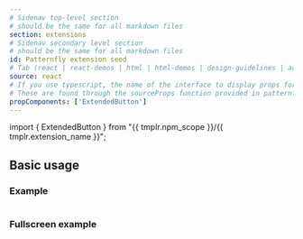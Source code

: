 ```yaml
---
# Sidenav top-level section
# should be the same for all markdown files
section: extensions
# Sidenav secondary level section
# should be the same for all markdown files
id: Patternfly extension seed
# Tab (react | react-demos | html | html-demos | design-guidelines | accessibility)
source: react
# If you use typescript, the name of the interface to display props for
# These are found through the sourceProps function provided in patternfly-docs.source.js
propComponents: ['ExtendedButton']
---
```


import { ExtendedButton } from "{{ tmplr.npm_scope }}/{{ tmplr.extension_name }}";

## Basic usage

### Example

```js file="./Basic.tsx"

```

### Fullscreen example

```js file="./Basic.tsx" isFullscreen

```
